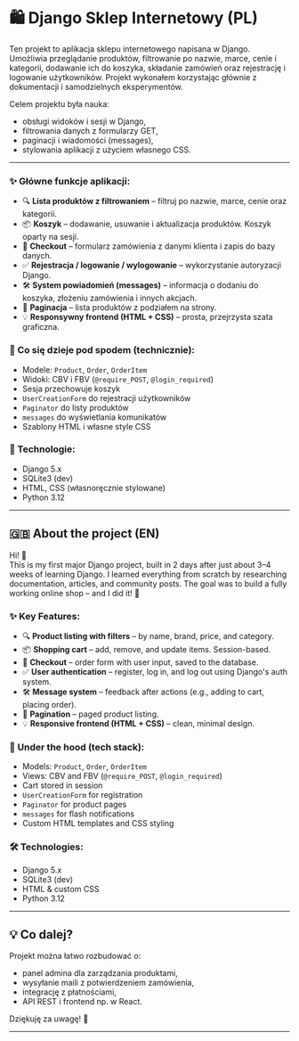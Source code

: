 # 🛍️ Django Sklep Internetowy (PL)  
Ten projekt to aplikacja sklepu internetowego napisana w Django. Umożliwia przeglądanie produktów, filtrowanie po nazwie, marce, cenie i kategorii, dodawanie ich do koszyka, składanie zamówień oraz rejestrację i logowanie użytkowników. Projekt wykonałem korzystając głównie z dokumentacji i samodzielnych eksperymentów.

Celem projektu była nauka:
- obsługi widoków i sesji w Django,
- filtrowania danych z formularzy GET,
- paginacji i wiadomości (messages),
- stylowania aplikacji z użyciem własnego CSS.

---
### ✨ Główne funkcje aplikacji:

- 🔍 **Lista produktów z filtrowaniem** – filtruj po nazwie, marce, cenie oraz kategorii.
- 📦 **Koszyk** – dodawanie, usuwanie i aktualizacja produktów. Koszyk oparty na sesji.
- 🧾 **Checkout** – formularz zamówienia z danymi klienta i zapis do bazy danych.
- ✅ **Rejestracja / logowanie / wylogowanie** – wykorzystanie autoryzacji Django.
- 🛠️ **System powiadomień (messages)** – informacja o dodaniu do koszyka, złożeniu zamówienia i innych akcjach.
- 📄 **Paginacja** – lista produktów z podziałem na strony.
- 💡 **Responsywny frontend (HTML + CSS)** – prosta, przejrzysta szata graficzna.

### 🧠 Co się dzieje pod spodem (technicznie):

- Modele: `Product`, `Order`, `OrderItem`
- Widoki: CBV i FBV (`@require_POST`, `@login_required`)
- Sesja przechowuje koszyk
- `UserCreationForm` do rejestracji użytkowników
- `Paginator` do listy produktów
- `messages` do wyświetlania komunikatów
- Szablony HTML i własne style CSS

### 🔧 Technologie:
- Django 5.x
- SQLite3 (dev)
- HTML, CSS (własnoręcznie stylowane)
- Python 3.12

---

## 🇬🇧 About the project (EN)

Hi! 👋  
This is my first major Django project, built in 2 days after just about 3–4 weeks of learning Django. I learned everything from scratch by researching documentation, articles, and community posts. The goal was to build a fully working online shop – and I did it! 💪

### ✨ Key Features:

- 🔍 **Product listing with filters** – by name, brand, price, and category.
- 📦 **Shopping cart** – add, remove, and update items. Session-based.
- 🧾 **Checkout** – order form with user input, saved to the database.
- ✅ **User authentication** – register, log in, and log out using Django's auth system.
- 🛠️ **Message system** – feedback after actions (e.g., adding to cart, placing order).
- 📄 **Pagination** – paged product listing.
- 💡 **Responsive frontend (HTML + CSS)** – clean, minimal design.

### 🧠 Under the hood (tech stack):

- Models: `Product`, `Order`, `OrderItem`
- Views: CBV and FBV (`@require_POST`, `@login_required`)
- Cart stored in session
- `UserCreationForm` for registration
- `Paginator` for product pages
- `messages` for flash notifications
- Custom HTML templates and CSS styling

### 🛠 Technologies:
- Django 5.x
- SQLite3 (dev)
- HTML & custom CSS
- Python 3.12

---

## 💡 Co dalej?

Projekt można łatwo rozbudować o:
- panel admina dla zarządzania produktami,
- wysyłanie maili z potwierdzeniem zamówienia,
- integrację z płatnościami,
- API REST i frontend np. w React.

Dziękuję za uwagę! 🙌

---

